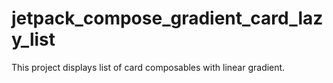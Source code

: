 # jetpack_compose_gradient_card_lazy_list
This project displays list of card composables with linear gradient.
